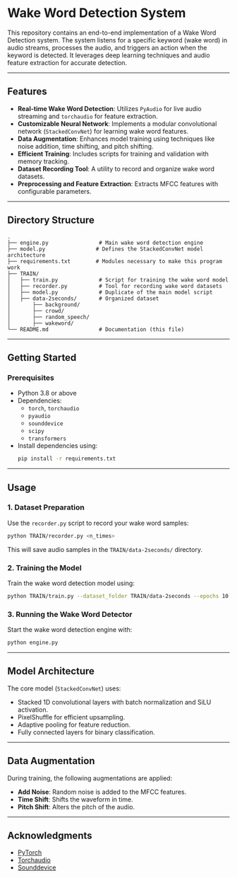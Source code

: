 
# Wake Word Detection System

This repository contains an end-to-end implementation of a Wake Word Detection system. The system listens for a specific keyword (wake word) in audio streams, processes the audio, and triggers an action when the keyword is detected. It leverages deep learning techniques and audio feature extraction for accurate detection.

---

## Features

- **Real-time Wake Word Detection**: Utilizes `PyAudio` for live audio streaming and `torchaudio` for feature extraction.
- **Customizable Neural Network**: Implements a modular convolutional network (`StackedConvNet`) for learning wake word features.
- **Data Augmentation**: Enhances model training using techniques like noise addition, time shifting, and pitch shifting.
- **Efficient Training**: Includes scripts for training and validation with memory tracking.
- **Dataset Recording Tool**: A utility to record and organize wake word datasets.
- **Preprocessing and Feature Extraction**: Extracts MFCC features with configurable parameters.

---

## Directory Structure

```
.
├── engine.py                # Main wake word detection engine
├── model.py                # Defines the StackedConvNet model architecture
├── requirements.txt        # Modules necessary to make this program work
├── TRAIN/
│   ├── train.py             # Script for training the wake word model
│   ├── recorder.py          # Tool for recording wake word datasets
│   ├── model.py             # Duplicate of the main model script
│   ├── data-2seconds/       # Organized dataset
│       ├── background/
│       ├── crowd/
│       ├── random_speech/
│       ├── wakeword/
└── README.md                # Documentation (this file)
```

---

## Getting Started

### Prerequisites

- Python 3.8 or above
- Dependencies:
  - `torch`, `torchaudio`
  - `pyaudio`
  - `sounddevice`
  - `scipy`
  - `transformers`
- Install dependencies using:
  ```bash
  pip install -r requirements.txt
  ```

---

## Usage

### 1. Dataset Preparation
Use the `recorder.py` script to record your wake word samples:
```bash
python TRAIN/recorder.py <n_times>
```
This will save audio samples in the `TRAIN/data-2seconds/` directory.

### 2. Training the Model
Train the wake word detection model using:
```bash
python TRAIN/train.py --dataset_folder TRAIN/data-2seconds --epochs 10 --device cuda
```

### 3. Running the Wake Word Detector
Start the wake word detection engine with:
```bash
python engine.py
```

---

## Model Architecture

The core model (`StackedConvNet`) uses:
- Stacked 1D convolutional layers with batch normalization and SiLU activation.
- PixelShuffle for efficient upsampling.
- Adaptive pooling for feature reduction.
- Fully connected layers for binary classification.

---

## Data Augmentation

During training, the following augmentations are applied:
- **Add Noise**: Random noise is added to the MFCC features.
- **Time Shift**: Shifts the waveform in time.
- **Pitch Shift**: Alters the pitch of the audio.



---

## Acknowledgments

- [PyTorch](https://pytorch.org/)
- [Torchaudio](https://pytorch.org/audio/)
- [Sounddevice](https://python-sounddevice.readthedocs.io/)
